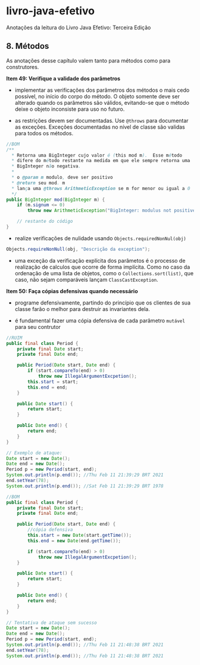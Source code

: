 # livro-java-efetivo
Anotações da leitura do Livro Java Efetivo: Terceira Edição

## 8. Métodos
As anotações desse capítulo valem tanto para métodos como para construtores.

**Item 49: Verifique a validade dos parâmetros**
- implementar as verificações dos parâmetros dos métodos o mais cedo possível, no início do corpo do método. O objeto somente deve ser alterado quando os parâmetros são válidos, evitando-se que o método deixe o objeto inconsiste para uso no futuro.

- as restrições devem ser documentadas. Use `@throws` para documentar as exceções. Exceções documentadas no nível de classe são validas para todos os métodos.
```java
//BOM
/**
  * Retorna uma BigInteger cujo valor é (this mod m).  Esse método
  * difere do método restante na medida em que ele sempre retorna uma
  * BigInteger não negativa.
  *
  * o @param m modulo, deve ser positivo
  * @return seu mod. m
  * lança uma @throws ArithmeticException se m for menor ou igual a 0
  */
public BigInteger mod(BigInteger m) {
    if (m.signum <= 0)
        throw new ArithmeticException("BigInteger: modulus not positive");

    // restante do código
}
```

- realize verificações de nulidade usando `Objects.requiredNonNul(obj)`
```java
Objects.requireNonNull(obj, "Descrição da exception");
```

- uma exceção da verificação explícita dos parâmetos é o processo de realização de calculos que ocorre de forma implícita. Como no caso da ordenação de uma lista de objetos, como o `Collections.sort(list)`, que caso, não sejam comparáveis lançam `ClassCastException`.
 
**Item 50: Faça cópias defensivas quando necessário**
- programe defensivamente, partindo do princípio que os clientes de sua classe farão o melhor para destruir as invariantes dela.

- é fundamental fazer uma cópia defensiva de cada parâmetro `mutável` para seu contrutor

```java
//RUIM
public final class Period {
    private final Date start;
    private final Date end;

    public Period(Date start, Date end) {
        if (start.compareTo(end) > 0)
            throw new IllegalArgumentExcpetion();
        this.start = start;
        this.end = end;
    }

    public Date start() {
        return start;
    }

    public Date end() {
        return end;
    }
}

// Exemplo de ataque:
Date start = new Date();
Date end = new Date();
Period p = new Period(start, end);
System.out.println(p.end()); //Thu Feb 11 21:39:29 BRT 2021
end.setYear(78);
System.out.println(p.end()); //Sat Feb 11 21:39:29 BRT 1978
```
```java
//BOM
public final class Period {
    private final Date start;
    private final Date end;

    public Period(Date start, Date end) {
        //cópia defensiva
        this.start = new Date(start.getTime());
        this.end = new Date(end.getTime());

        if (start.compareTo(end) > 0)
            throw new IllegalArgumentExcpetion();
    }

    public Date start() {
        return start;
    }

    public Date end() {
        return end;
    }
}

// Tentativa de ataque sem sucesso
Date start = new Date();
Date end = new Date();
Period p = new Period(start, end);
System.out.println(p.end()); //Thu Feb 11 21:48:38 BRT 2021
end.setYear(78);
System.out.println(p.end()); //Thu Feb 11 21:48:38 BRT 2021
```
